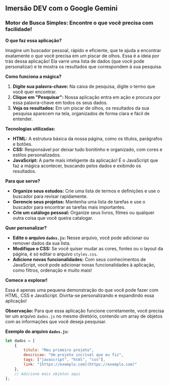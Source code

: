 ## **Imersão DEV com o Google Gemini**

### **Motor de Busca Simples: Encontre o que você precisa com facilidade!**

**O que faz essa aplicação?**

Imagine um buscador pessoal, rápido e eficiente, que te ajuda a encontrar exatamente o que você precisa em um piscar de olhos. Essa é a ideia por trás dessa aplicação! Ela varre uma lista de dados (que você pode personalizar) e te mostra os resultados que correspondem à sua pesquisa.

**Como funciona a mágica?**

1. **Digite sua palavra-chave:** Na caixa de pesquisa, digite o termo que você quer encontrar.
2. **Clique em "Pesquisar":** Nossa aplicação entra em ação e procura por essa palavra-chave em todos os seus dados.
3. **Veja os resultados:** Em um piscar de olhos, os resultados da sua pesquisa aparecem na tela, organizados de forma clara e fácil de entender.

**Tecnologias utilizadas:**

* **HTML:** A estrutura básica da nossa página, como os títulos, parágrafos e botões.
* **CSS:** Responsável por deixar tudo bonitinho e organizado, com cores e estilos personalizados.
* **JavaScript:** A parte mais inteligente da aplicação! É o JavaScript que faz a mágica acontecer, buscando pelos dados e exibindo os resultados.

**Para que serve?**

* **Organize seus estudos:** Crie uma lista de termos e definições e use o buscador para revisar rapidamente.
* **Gerencie seus projetos:** Mantenha uma lista de tarefas e use o buscador para encontrar as tarefas mais importantes.
* **Crie um catálogo pessoal:** Organize seus livros, filmes ou qualquer outra coisa que você queira catalogar.

**Quer personalizar?**

* **Edite o arquivo `dados.js`:** Nesse arquivo, você pode adicionar ou remover dados da sua lista.
* **Modifique o CSS:** Se você quiser mudar as cores, fontes ou o layout da página, é só editar o arquivo `styles.css`.
* **Adicione novas funcionalidades:** Com seus conhecimentos de JavaScript, você pode adicionar novas funcionalidades à aplicação, como filtros, ordenação e muito mais!

**Comece a explorar!**

Essa é apenas uma pequena demonstração do que você pode fazer com HTML, CSS e JavaScript. Divirta-se personalizando e expandindo essa aplicação!

**Observação:** Para que essa aplicação funcione corretamente, você precisa ter um arquivo `dados.js` no mesmo diretório, contendo um array de objetos com as informações que você deseja pesquisar.

**Exemplo do arquivo `dados.js`:**

```javascript
let dados = [
    {
        titulo: "Meu primeiro projeto",
        descricao: "Um projeto incrível que eu fiz",
        tags: ["javascript", "html", "css"],
        link: "[https://exemplo.com](https://exemplo.com)"
    },
    // Adicione mais objetos aqui
];
